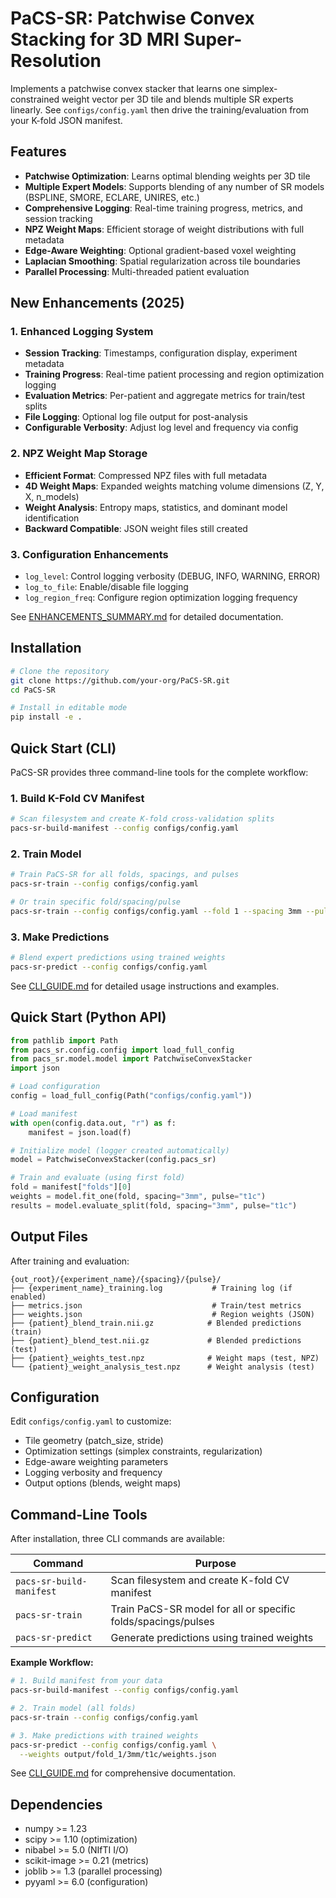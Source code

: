 # PaCS-SR: Patchwise Convex Stacking for 3D MRI Super-Resolution

Implements a patchwise convex stacker that learns one simplex-constrained weight vector per 3D tile and blends multiple SR experts linearly. See `configs/config.yaml` then drive the training/evaluation from your K-fold JSON manifest.

## Features

- **Patchwise Optimization**: Learns optimal blending weights per 3D tile
- **Multiple Expert Models**: Supports blending of any number of SR models (BSPLINE, SMORE, ECLARE, UNIRES, etc.)
- **Comprehensive Logging**: Real-time training progress, metrics, and session tracking
- **NPZ Weight Maps**: Efficient storage of weight distributions with full metadata
- **Edge-Aware Weighting**: Optional gradient-based voxel weighting
- **Laplacian Smoothing**: Spatial regularization across tile boundaries
- **Parallel Processing**: Multi-threaded patient evaluation

## New Enhancements (2025)

### 1. Enhanced Logging System
- **Session Tracking**: Timestamps, configuration display, experiment metadata
- **Training Progress**: Real-time patient processing and region optimization logging
- **Evaluation Metrics**: Per-patient and aggregate metrics for train/test splits
- **File Logging**: Optional log file output for post-analysis
- **Configurable Verbosity**: Adjust log level and frequency via config

### 2. NPZ Weight Map Storage
- **Efficient Format**: Compressed NPZ files with full metadata
- **4D Weight Maps**: Expanded weights matching volume dimensions (Z, Y, X, n_models)
- **Weight Analysis**: Entropy maps, statistics, and dominant model identification
- **Backward Compatible**: JSON weight files still created

### 3. Configuration Enhancements
- `log_level`: Control logging verbosity (DEBUG, INFO, WARNING, ERROR)
- `log_to_file`: Enable/disable file logging
- `log_region_freq`: Configure region optimization logging frequency

See [ENHANCEMENTS_SUMMARY.md](ENHANCEMENTS_SUMMARY.md) for detailed documentation.

## Installation

```bash
# Clone the repository
git clone https://github.com/your-org/PaCS-SR.git
cd PaCS-SR

# Install in editable mode
pip install -e .
```

## Quick Start (CLI)

PaCS-SR provides three command-line tools for the complete workflow:

### 1. Build K-Fold CV Manifest

```bash
# Scan filesystem and create K-fold cross-validation splits
pacs-sr-build-manifest --config configs/config.yaml
```

### 2. Train Model

```bash
# Train PaCS-SR for all folds, spacings, and pulses
pacs-sr-train --config configs/config.yaml

# Or train specific fold/spacing/pulse
pacs-sr-train --config configs/config.yaml --fold 1 --spacing 3mm --pulse t1c
```

### 3. Make Predictions

```bash
# Blend expert predictions using trained weights
pacs-sr-predict --config configs/config.yaml
```

See [CLI_GUIDE.md](CLI_GUIDE.md) for detailed usage instructions and examples.

## Quick Start (Python API)

```python
from pathlib import Path
from pacs_sr.config.config import load_full_config
from pacs_sr.model.model import PatchwiseConvexStacker
import json

# Load configuration
config = load_full_config(Path("configs/config.yaml"))

# Load manifest
with open(config.data.out, "r") as f:
    manifest = json.load(f)

# Initialize model (logger created automatically)
model = PatchwiseConvexStacker(config.pacs_sr)

# Train and evaluate (using first fold)
fold = manifest["folds"][0]
weights = model.fit_one(fold, spacing="3mm", pulse="t1c")
results = model.evaluate_split(fold, spacing="3mm", pulse="t1c")
```

## Output Files

After training and evaluation:
```
{out_root}/{experiment_name}/{spacing}/{pulse}/
├── {experiment_name}_training.log           # Training log (if enabled)
├── metrics.json                             # Train/test metrics
├── weights.json                             # Region weights (JSON)
├── {patient}_blend_train.nii.gz            # Blended predictions (train)
├── {patient}_blend_test.nii.gz             # Blended predictions (test)
├── {patient}_weights_test.npz              # Weight maps (test, NPZ)
└── {patient}_weight_analysis_test.npz      # Weight analysis (test)
```

## Configuration

Edit `configs/config.yaml` to customize:
- Tile geometry (patch_size, stride)
- Optimization settings (simplex constraints, regularization)
- Edge-aware weighting parameters
- Logging verbosity and frequency
- Output options (blends, weight maps)

## Command-Line Tools

After installation, three CLI commands are available:

| Command | Purpose |
|---------|---------|
| `pacs-sr-build-manifest` | Scan filesystem and create K-fold CV manifest |
| `pacs-sr-train` | Train PaCS-SR model for all or specific folds/spacings/pulses |
| `pacs-sr-predict` | Generate predictions using trained weights |

**Example Workflow:**

```bash
# 1. Build manifest from your data
pacs-sr-build-manifest --config configs/config.yaml

# 2. Train model (all folds)
pacs-sr-train --config configs/config.yaml

# 3. Make predictions with trained weights
pacs-sr-predict --config configs/config.yaml \
  --weights output/fold_1/3mm/t1c/weights.json
```

See [CLI_GUIDE.md](CLI_GUIDE.md) for comprehensive documentation.

## Dependencies

- numpy >= 1.23
- scipy >= 1.10 (optimization)
- nibabel >= 5.0 (NIfTI I/O)
- scikit-image >= 0.21 (metrics)
- joblib >= 1.3 (parallel processing)
- pyyaml >= 6.0 (configuration)
